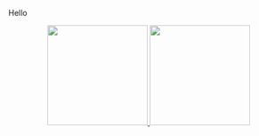 Hello
<div align="center">
  <a href="https://github.com/emitpool">
  <img height="180em" src="https://github-readme-stats.vercel.app/api?username=emitpool&show_icons=true&theme=white&include_all_commits=true&count_private=true"/>
  <img height="180em" src="https://github-readme-stats.vercel.app/api/top-langs/?username=emitpool&layout=compact&langs_count=7&theme=white"/>
</div>
